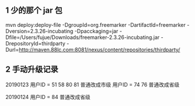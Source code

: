 

## 1 少的那个 jar 包 
mvn deploy:deploy-file -DgroupId=org.freemarker -DartifactId=freemarker -Dversion=2.3.26-incubating -Dpacckaging=jar -Dfile=/Users/fujue/Downloads/freemarker-2.3.26-incubating.jar -DrepositoryId=thirdparty -Durl=http://maven.88lc.com:8081/nexus/content/repositories/thirdparty/


## 2 手动升级记录
20190123 
用户ID  = 51 58 80 81 普通改成市级
用户ID  = 74 76 普通改成省级

20190124
用户ID  = 84 普通改成省级

